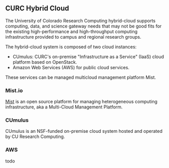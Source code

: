 ## CURC Hybrid Cloud

The University of Colorado Research Computing hybrid-cloud supports computing, data, and science gateway needs that may not be good fits for the existing high-performance and high-throughput computing infrastructure provided to campus and regional research groups.

The hybrid-cloud system is composed of two cloud instances: 
- CUmulus: CURC's on-premise "Infrastructure as a Service" (IaaS) cloud platform based on OpenStack. 
- Amazon Web Services (AWS) for public cloud services.

These services can be managed multicloud management platform Mist.

### Mist.io

[Mist](https://mist.io/) is an open source platform for managing heterogeneous computing infrastructure, aka a Multi-Cloud Management Platform.

### CUmulus

CUmulus is an NSF-funded on-premise cloud system hosted and operated by CU Research Computing.

### AWS 

todo
